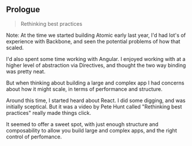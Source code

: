 ## Prologue
> Rethinking best practices

Note:
At the time we started building Atomic early last year, I'd had lot's of experience with Backbone, and seen the potential problems of how that scaled. 

I'd also spent some time working with Angular. I enjoyed working with at  a higher level of abstraction via Directives, and thought the two way binding was pretty neat.

But when thinking about building a large and complex app I had concerns about how it might scale, in terms of performance and structure.

Around this time, I started heard about React. I did some digging, and was initially sceptical. But it was a video by Pete Hunt called "Rethinking best practices" really made things click.

It seemed to offer a sweet spot, with just enough structure and composability to allow you build large and complex apps, and the right control of perfomance. 
